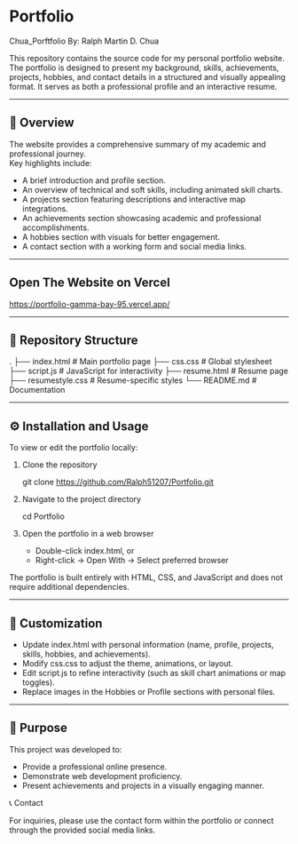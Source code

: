 # Portfolio
Chua_Porftfolio
By: Ralph Martin D. Chua

This repository contains the source code for my personal portfolio website.  
The portfolio is designed to present my background, skills, achievements, projects, hobbies, and contact details in a structured and visually appealing format. It serves as both a professional profile and an interactive resume.

---

## 📖 Overview

The website provides a comprehensive summary of my academic and professional journey.  
Key highlights include:
- A brief introduction and profile section.  
- An overview of technical and soft skills, including animated skill charts.  
- A projects section featuring descriptions and interactive map integrations.  
- An achievements section showcasing academic and professional accomplishments.  
- A hobbies section with visuals for better engagement.  
- A contact section with a working form and social media links.  

---

## Open The Website on Vercel

https://portfolio-gamma-bay-95.vercel.app/

---

## 📂 Repository Structure
.
├── index.html          # Main portfolio page
├── css.css             # Global stylesheet
├── script.js           # JavaScript for interactivity
├── resume.html         # Resume page
├── resumestyle.css     # Resume-specific styles
└── README.md           # Documentation


---

## ⚙️ Installation and Usage

To view or edit the portfolio locally:

1. Clone the repository
   
   git clone https://github.com/Ralph51207/Portfolio.git
   

2. Navigate to the project directory
  
   cd Portfolio
   

3. Open the portfolio in a web browser  
   - Double-click index.html, or  
   - Right-click → Open With → Select preferred browser  

The portfolio is built entirely with HTML, CSS, and JavaScript and does not require additional dependencies.

---

## 🎨 Customization

- Update index.html with personal information (name, profile, projects, skills, hobbies, and achievements).  
- Modify css.css to adjust the theme, animations, or layout.  
- Edit script.js to refine interactivity (such as skill chart animations or map toggles).  
- Replace images in the Hobbies or Profile sections with personal files.  

---

## 📌 Purpose

This project was developed to:  
- Provide a professional online presence.  
- Demonstrate web development proficiency.  
- Present achievements and projects in a visually engaging manner.  



 📞 Contact

For inquiries, please use the contact form within the portfolio or connect through the provided social media links.  






